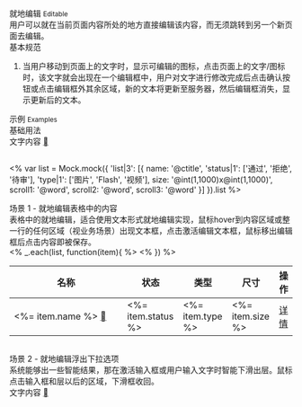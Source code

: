 <div class="mb40">
    <div class="fontsize-20">就地编辑 <small>Editable</small></div>
    <div class="color-999 mt4">用户可以就在当前页面内容所处的地方直接编辑该内容，而无须跳转到另一个新页面去编辑。</div>
</div>

<div class="usage mb40">
    <div>基本规范</div>
    <ol>
        <li>当用户移动到页面上的文字时，显示可编辑的图标，点击页面上的文字/图标时，该文字就会出现在一个编辑框中，用户对文字进行修改完成后点击确认按钮或点击编辑框外其余区域，新的文本将更新至服务器，然后编辑框消失，显示更新后的文本。</li>
    </ol>
</div>

<div class="fontsize-16 mb10">示例 <small>Examples</small></div>

<div class="example">
    <div class="content">
        <div class="content-header">
            <div>基础用法</div>
            <div class="color-999 mt6"></div>
        </div>
        <div class="content-body">
            <!-- <span bx-name="components/editable">文字内容</span> -->
            <div id="case-base">
                <div class="editable">
                    <span class="editable-content">文字内容</span>
                    <a href="javascript:;" class="editable-toggle brixfont color-ccc">&#xe604;</a>
                    <input value="文字内容" class="editable-input" style="display: none;">
                </div>
            </div>
        </div>
    </div>
    <pre class="example-pre"><code class="hljs html"></code></pre>
</div>

<% 
    var list = Mock.mock({
        'list|3': [{
            name: '@ctitle',
            'status|1': ['通过', '拒绝', '待审'],
            'type|1': ['图片', 'Flash', '视频'],
            size: '@int(1,1000)x@int(1,1000)',
            scroll1: '@word',
            scroll2: '@word',
            scroll3: '@word'
        }]
    }).list
%>

<div class="example">
    <div class="content">
        <div class="content-header">
            <div>场景 1 - 就地编辑表格中的内容</div>
            <div class="color-999 mt6">表格中的就地编辑，适合使用文本形式就地编辑实现，鼠标hover到内容区域或整一行的任何区域（视业务场景）出现文本框，点击激活编辑文本框，鼠标移出编辑框后点击内容即被保存。</div>
        </div>
        <div class="content-body">
            <table bx-name="components/table" class="table table-hover table-fixed ">
                <thead>
                    <tr>
                        <th class="nowrap" width="40%">名称</th>
                        <th class="nowrap">状态</th>
                        <th class="nowrap">类型</th>
                        <th class="nowrap">尺寸</th>
                        <th class="nowrap">操作</th>
                    </tr>
                </thead>
                <tbody id="case-1">
                    <% _.each(list, function(item){ %>
                    <tr>
                        <td class="nowrap ellipsis">
                            <div class="editable">
                                <span class="editable-content"><%= item.name %></span>
                                <a href="javascript:;" class="editable-toggle brixfont color-ccc">&#xe604;</a>
                                <input value="<%= item.name %>" class="editable-input" style="display: none;">
                            </div>
                        </td>
                        <td class="nowrap ellipsis">
                            <!-- <span bx-name="components/editable"><%= item.name %></span> -->
                            <%= item.status %>
                        </td>
                        <td class="nowrap ellipsis">
                            <%= item.type %>
                        </td>
                        <td class="nowrap ellipsis">
                            <%= item.size %>
                        </td>
                        <td>
                            <div class="operation">
                                <a href="javascript: void(0);">详情</a>
                            </div>
                        </td>
                    </tr>
                    <% }) %>
                </tbody>
            </table>
        </div>
    </div>
    <pre class="example-pre"><code class="hljs html"></code></pre>
</div>
<div class="example">
    <div class="content">
        <div class="content-header">
            <div>场景 2 - 就地编辑浮出下拉选项</div>
            <div class="color-999 mt6">系统能够出一些智能结果，那在激活输入框或用户输入文字时智能下滑出层。鼠标点击输入框和层以后的区域，下滑框收回。</div>
        </div>
        <div class="content-body">
            <div id="case-2">
                <div class="editable">
                    <span class="editable-content">文字内容</span>
                    <a href="javascript:;" class="editable-toggle brixfont color-ccc">&#xe604;</a>
                    <div class="suggestwrapper" style="display: none;">
                        <input bx-name="components/suggest" value="文字内容">
                    </div>
                </div>
            </div>
        </div>
    </div>
    <pre class="example-pre"><code class="hljs html"></code></pre>
</div>

<script>
    require(['css!spec.components/searchbox/searchbox.css'])
    require(['brix/loader', 'jquery', 'underscore', 'mock'], function(Loader, $,_, Mock) {
        (function(argument) {
            var wrapper = $('#case-base')
            var span = wrapper.find('span')
            var a = wrapper.find('a')
            var input = wrapper.find('input')
            a.on('click', function() {
                a.hide(), span.hide(), input.show().focus()
            })
            input
                .on('blur', function() {
                    a.show(), span.show(), input.hide()
                })
                .on('keydown', function(event) {
                    if (event.which === 13 || event.which === 27) {
                        a.show(), span.show(), input.hide()
                    }
                    span.text(input.val())
                })
        })();
        (function(argument) {
            var wrapper = $('#case-1')
            var editable = wrapper.find('.editable')
            _.each(editable,  function(item, index){
                item = $(item)
                var content = item.find('.editable-content')
                var toggle = item.find('.editable-toggle')
                var input = item.find('.editable-input')
                toggle.on('click', function(){
                    toggle.hide(), content.hide(), input.show().focus()
                })
                input
                    .on('blur', function() {
                        content.show(), input.hide()
                        toggle.css('display', '')
                    })
                    .on('keydown', function(event) {
                        if (event.which === 13 || event.which === 27) {
                            content.show(), input.hide()
                            toggle.css('display', '')
                        }
                        content.text(input.val())
                    })
            })
        })();
        (function(argument) {
            var wrapper = $('#case-2')
            var span = wrapper.find('span')
            var a = wrapper.find('a')
            var suggestwrapper = wrapper.find('.suggestwrapper')
            var input = wrapper.find('input')
            a.on('click', function() {
                a.hide(), span.hide(), suggestwrapper.show(), input.focus()
            })
            Loader.boot(function() {
                Loader.query(input).on('change.suggest.done', function() {
                    a.show(), span.show(), suggestwrapper.hide(), span.text(input.val())
                })
            })
        })();

        Loader.boot(done)
        function done() {
            var data = Mock.mock({
                'list|100': ['@NAME', '@NATURAL(1,1000000)', '@CWORD(5,10)']
            }).list
            var suggests = Loader.query('components/suggest')
            _.each(suggests, function(item, index){
                item.on('change.suggest.input', function(event, value) {
                    if (!$.trim(value)) {
                        item.close()
                        return
                    }
                    item.data(
                        _.filter(data, function(item, index){
                            return ('' + item).toLowerCase().indexOf(value.toLowerCase()) !== -1
                        })
                        .sort(function(a, b) {
                            return ('' + a).toLowerCase().indexOf(value.toLowerCase()) - ('' + b).toLowerCase().indexOf(value.toLowerCase())
                        })
                    )
                })
            })
        }
    })
</script>